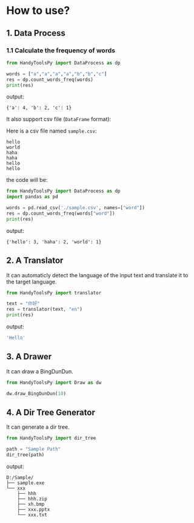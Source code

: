 # How to use?

## 1. Data Process

### 1.1 Calculate the frequency of words

```python
from HandyToolsPy import DataProcess as dp

words = ["a","a","a","a","b","b","c"]
res = dp.count_words_freq(words)
print(res)
```

output:

```text
{'a': 4, 'b': 2, 'c': 1}
```

It also support csv file (`DataFrame` format):

Here is a csv file named `sample.csv`:

```csv
hello
world
haha
haha
hello
hello
```

the code will be:

```python
from HandyToolsPy import DataProcess as dp
import pandas as pd

words = pd.read_csv('./sample.csv', names=["word"])
res = dp.count_words_freq(words["word"])
print(res)
```

output:

```text
{'hello': 3, 'haha': 2, 'world': 1}
```

## 2. A Translator

It can automaticly detect the language of the input text and translate it to the target language.

```python
from HandyToolsPy import translator

text = "你好"
res = translator(text, "en")
print(res)
```

output:

```bash
'Hello'
```

## 3. A Drawer

It can draw a BingDunDun.

```python
from HandyToolsPy import Draw as dw

dw.draw_BingDunDun(10)
```

## 4. A Dir Tree Generator

It can generate a dir tree.

```python
from HandyToolsPy import dir_tree

path = "Sample Path"
dir_tree(path)
```

output:

```text
D:/Sample/
├── sample.exe
└── xxx
    ├── hhh
    ├── hhh.zip
    ├── xh.bmp
    ├── xxx.pptx
    └── xxx.txt
```

